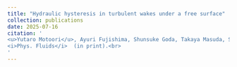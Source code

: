 ```yaml
---
title: "Hydraulic hysteresis in turbulent wakes under a free surface"
collection: publications
date: 2025-07-16
citation: '
<u>Yutaro Motoori</u>, Ayuri Fujishima, Shunsuke Goda, Takaya Masuda, Susumu Goto <br> 
<i>Phys. Fluids</i>  (in print).<br>
'
---
```

